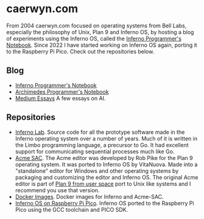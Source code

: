 # caerwyn.com

From 2004 caerwyn.com focused on operating systems from Bell Labs, especially the philosophy of Unix, Plan 9 and Inferno OS, by hosting a blog of experiments using the Inferno OS, called the [Inferno Programmer's Notebook](http://ipn.caerwyn.com).  Since 2022 I have started working on Inferno OS again, porting it to the Raspberry Pi Pico.  Check out the repositories below.

## Blog
* [Inferno Programmer's Notebook](http://ipn.caerwyn.com)
* [Archimedes Programmer's Notebook](https://caerwynj.github.io/archimedes-lab/)
* [Medium Essays](https://medium.com/@caerwynj) A few essays on AI.

## Repositories
* [Inferno Lab](https://github.com/caerwynj/inferno-lab). Source code for all the prototype software made in the Inferno operating system over a number of years. Much of it is written in the Limbo programming language, a precursor to Go. It had excellent support for communicating sequential processes much like Go.
* [Acme SAC](https://github.com/caerwynj/acme-sac). The Acme editor was developed by Rob Pike for the Plan 9 operating system. It was ported to Inferno OS by VitaNuova.  Made into  a "standalone" editor for Windows and other operating systems by packaging and customizing the editor and Inferno OS. The original Acme editor is part of [Plan 9 from user space](https://9fans.github.io/plan9port/) port to Unix like systems and I recommend you use that version.
* [Docker Images](https://hub.docker.com/u/caerwyn). Docker images for Inferno and Acme-SAC.
* [Inferno OS on Raspberry Pi Pico](https://github.com/caerwynj/inferno-os/tree/pico).  Inferno OS ported to the Raspberry Pi Pico using the GCC toolchain and PICO SDK.
